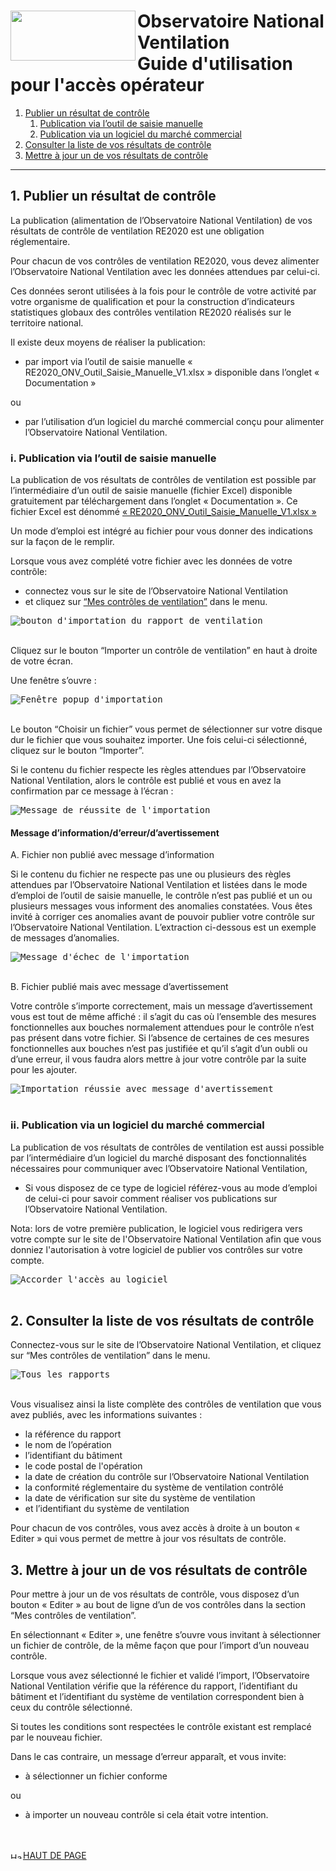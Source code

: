 # <img src="https://github.com/Observatoire-National-Ventilation/onv/blob/docs/wiki-images/logo-onv.png?raw=true" align="left" height="80" width="200" > Observatoire National Ventilation <br>Guide d'utilisation pour l'accès opérateur

1. [Publier un résultat de contrôle](#publish)
    1. [Publication via l’outil de saisie manuelle](#import)
    2. [Publication via un logiciel du marché commercial](#byEditor)
2. [Consulter la liste de vos résultats de contrôle](#myReports)
3. [Mettre à jour un de vos résultats de contrôle](#updateReport)

----

## 1. Publier un résultat de contrôle <a name="publish"></a>

La publication (alimentation de l’Observatoire National Ventilation) de vos résultats de contrôle de ventilation RE2020 est une obligation réglementaire. 

Pour chacun de vos contrôles de ventilation RE2020, vous devez alimenter l’Observatoire National Ventilation avec les données attendues par celui-ci.

Ces données seront utilisées à la fois pour le contrôle de votre activité par votre organisme de qualification et pour la construction d’indicateurs statistiques globaux des contrôles ventilation RE2020 réalisés sur le territoire national.

Il existe deux moyens de réaliser la publication: 
- par import via l’outil de saisie manuelle « RE2020_ONV_Outil_Saisie_Manuelle_V1.xlsx  » disponible dans l’onglet « Documentation » 

ou 

- par l’utilisation d’un logiciel du marché commercial conçu pour alimenter l’Observatoire National Ventilation.

### i. Publication via l’outil de saisie manuelle <a name="import"></a>

La publication de vos résultats de contrôles de ventilation est possible par l’intermédiaire d’un outil de saisie manuelle (fichier Excel) disponible gratuitement par téléchargement dans l’onglet « Documentation ». Ce fichier Excel est dénommé <a href="https://onv-test-1.eu-west-3.elasticbeanstalk.com/documentation" target="_blank">« RE2020_ONV_Outil_Saisie_Manuelle_V1.xlsx »</a>

Un mode d’emploi est intégré au fichier pour vous donner des indications sur la façon de le remplir.

Lorsque vous avez complété votre fichier avec les données de votre contrôle: 
- connectez vous sur le site de l’Observatoire National Ventilation
- et cliquez sur [“Mes contrôles de ventilation”](#myControls) dans le menu.


<kbd>
    <a name="myControls">
        <img src="https://github.com/Observatoire-National-Ventilation/onv/blob/docs/wiki-images/click_button_import.png?raw=true" alt="bouton d'importation du rapport de ventilation">
    </a>    
</kbd>
<br/><br/>

Cliquez sur le bouton “Importer un contrôle de ventilation” en haut à droite de votre écran.

Une fenêtre s’ouvre :

<kbd>
    <img src="https://github.com/Observatoire-National-Ventilation/onv/blob/docs/wiki-images/popup_import.jpg?raw=true" alt="Fenêtre popup d'importation">
</kbd>
<br/><br/>

Le bouton “Choisir un fichier” vous permet de sélectionner sur votre disque dur le fichier que vous souhaitez importer. Une fois celui-ci sélectionné, cliquez sur le bouton “Importer”.

Si le contenu du fichier respecte les règles attendues par l’Observatoire National Ventilation, alors le contrôle est publié et vous en avez la confirmation par ce message à l’écran :

<kbd>
    <img src="https://github.com/Observatoire-National-Ventilation/onv/blob/docs/wiki-images/import_success.png?raw=true" alt="Message de réussite de l'importation">
</kbd>
<br>

#### Message d’information/d’erreur/d’avertissement
A. Fichier non publié avec message d’information 

Si le contenu du fichier ne respecte pas une ou plusieurs des règles attendues par l’Observatoire National Ventilation et listées dans le mode d’emploi de l’outil de saisie manuelle, le contrôle n’est pas publié et un ou plusieurs messages vous informent des anomalies constatées. Vous êtes invité à corriger ces anomalies avant de pouvoir publier votre contrôle sur l’Observatoire National Ventilation. L’extraction ci-dessous est un exemple de messages d’anomalies.

<kbd>
    <img src="https://github.com/Observatoire-National-Ventilation/onv/blob/docs/wiki-images/import_error.png?raw=true" alt="Message d'échec de l'importation">
</kbd>
<br/><br/>

B. Fichier publié mais avec message d’avertissement

Votre contrôle s’importe correctement, mais un message d’avertissement vous est tout de même affiché : il s’agit du cas où l’ensemble des mesures fonctionnelles aux bouches normalement attendues pour le contrôle n’est pas présent dans votre fichier. Si l’absence de certaines de ces mesures fonctionnelles aux bouches n’est pas justifiée et qu’il s’agit d’un oubli ou d’une erreur, il vous faudra alors mettre à jour votre contrôle par la suite pour les ajouter.

<kbd>
    <img src="https://github.com/Observatoire-National-Ventilation/onv/blob/docs/wiki-images/import_with_warning.png?raw=true" alt="Importation réussie avec message d'avertissement">
</kbd>
<br/><br/>

### ii. Publication via un logiciel du marché commercial <a name="byEditor"></a>

La publication de vos résultats de contrôles de ventilation est aussi possible par l’intermédiaire d’un logiciel du marché disposant des fonctionnalités nécessaires pour communiquer avec l’Observatoire National Ventilation, 
 - Si vous disposez de ce type de logiciel référez-vous au mode d’emploi de celui-ci pour savoir comment réaliser vos publications sur l’Observatoire National Ventilation.

Nota: lors de votre première publication, le logiciel vous redirigera vers votre compte sur le site de l'Observatoire National Ventilation afin que vous donniez l'autorisation à votre logiciel de publier vos contrôles sur votre compte.

<kbd>
    <img src="https://github.com/Observatoire-National-Ventilation/onv/blob/docs/wiki-images/grant-access.png?raw=true" alt="Accorder l'accès au logiciel">
</kbd>
<br/><br/>

## 2. Consulter la liste de vos résultats de contrôle <a name="myReports"></a>

Connectez-vous sur le site de l’Observatoire National Ventilation, et cliquez sur “Mes contrôles de ventilation” dans le menu.

<kbd>
    <img src="https://github.com/Observatoire-National-Ventilation/onv/blob/docs/wiki-images/all_reports.png?raw=true" alt="Tous les rapports">
</kbd>
<br/><br/>

Vous visualisez ainsi la liste complète des contrôles de ventilation que vous avez publiés, avec les informations suivantes : 
 - la référence du rapport 
 - le nom de l’opération 
 - l’identifiant du bâtiment
 - le code postal de l'opération
 - la date de création du contrôle sur l’Observatoire National Ventilation
 - la conformité réglementaire du système de ventilation contrôlé
 - la date de vérification sur site du système de ventilation
 - et l’identifiant du système de ventilation
 
Pour chacun de vos contrôles, vous avez accès à droite à un bouton « Editer » qui vous permet de mettre à jour vos résultats de contrôle.

## 3. Mettre à jour un de vos résultats de contrôle <a name="updateReport"></a>

Pour mettre à jour un de vos résultats de contrôle, vous disposez d’un bouton « Editer » au bout de ligne d’un de vos contrôles dans la section “Mes contrôles de ventilation”.

En sélectionnant « Editer », une fenêtre s’ouvre vous invitant à sélectionner un fichier de contrôle, de la même façon que pour l’import d’un nouveau contrôle.

Lorsque vous avez sélectionné le fichier et validé l’import, l’Observatoire National Ventilation vérifie que la référence du rapport, l’identifiant du bâtiment et l’identifiant du système de ventilation correspondent bien à ceux du contrôle sélectionné. 

Si toutes les conditions sont respectées le contrôle existant est remplacé par le nouveau fichier. 

Dans le cas contraire, un message d’erreur apparaît, et vous invite:
- à sélectionner un fichier conforme 

ou

- à importer un nouveau contrôle si cela était votre intention.

<br/><br/>
<a href="#top"> <img src="https://github.com/Observatoire-National-Ventilation/onv/blob/docs/wiki-images/arrow_top.png?raw=true"  height="10" width="20" alt="Haut de page">HAUT DE PAGE</a>  
